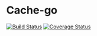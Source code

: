 # Cache-go
[![Build Status](https://travis-ci.org/Alkorin/cache-go.svg?branch=master)](https://travis-ci.org/Alkorin/cache-go)
[![Coverage Status](https://coveralls.io/repos/Alkorin/cache-go/badge.svg?branch=master&service=github)](https://coveralls.io/github/Alkorin/cache-go?branch=master)
